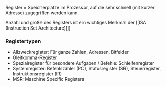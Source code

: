 Register = Speicherplätze im Prozessor, auf die sehr schnell (mit kurzer Adresse) zugegriffen werden kann.

Anzahl und größe des Registers ist ein wichtiges Merkmal der [[ISA (Instruction Set Architecture)]]]

### Registertypen
- Allzweckregister: Für ganze Zahlen, Adressen, Bitfelder
- Gleitkomma-Register
- Spezialregister für besondere Aufgaben / Befehle: Schleifenregister
- Systemregister: Befehlszähler (PC), Statusregister (SR), Steuerregister, Instruktionsregister (IR)
- MSR: Maschine Specific Registers